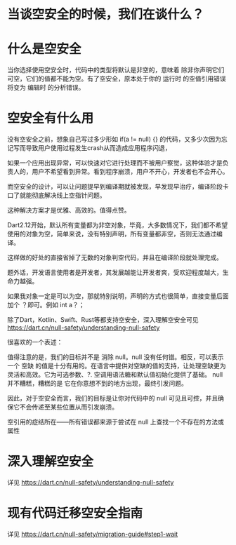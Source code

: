 # 当谈空安全的时候，我们在谈什么？

# 什么是空安全

当你选择使用空安全时，代码中的类型将默认是非空的，意味着 除非你声明它们可空，它们的值都不能为空。有了空安全，原本处于你的 运行时 的空值引用错误将变为 编辑时 的分析错误。

# 空安全有什么用

没有空安全之前，想象自己写过多少形如 if(a != null) {} 的代码，又多少次因为忘记写而导致用户使用过程发生crash从而造成应用程序闪退，

如果一个应用出现异常，可以快速对它进行处理而不被用户察觉，这种体验才是负责人的，用户不希望看到异常。看到程序崩溃，用户不开心，开发者也不会开心。

而空安全的设计，可以让问题提早到编译期就被发现，早发现早治疗，编译阶段卡口了就能彻底解决线上空指针问题。

这种解决方案才是优雅、高效的。值得点赞。

Dart2.12开始，默认所有变量都为非空对象，毕竟，大多数情况下，我们都不希望使用的对象为空，简单来说，没有特别声明，所有变量都非空，否则无法通过编译。

这样做的好处的直接省掉了无数的对象判空代码，并且在编译阶段就处理完成。

题外话，开发语言使用者是开发者，其发展越能让开发者爽，受欢迎程度越大，生命力越强。

如果我对象一定是可以为空，那就特别说明，声明的方式也很简单，直接变量后面加个 ？即可。例如 int a？；

除了Dart，Kotlin、Swift、Rust等都支持空安全，深入理解空安全可见 https://dart.cn/null-safety/understanding-null-safety

很喜欢的一个表述：

值得注意的是，我们的目标并不是 消除 null。null 没有任何错。相反，可以表示一个 空缺 的值是十分有用的。在语言中提供对空缺的值的支持，让处理空缺更为灵活和高效。它为可选参数、?. 空调用语法糖和默认值初始化提供了基础。 null 并不糟糕，糟糕的是 它在你意想不到的地方出现，最终引发问题。

因此，对于空安全而言，我们的目标是让你对代码中的 null 可见且可控，并且确保它不会传递至某些位置从而引发崩溃。

空引用的症结所在——所有错误都来源于尝试在 null 上查找一个不存在的方法或属性

# 深入理解空安全

详见 https://dart.cn/null-safety/understanding-null-safety

# 现有代码迁移空安全指南

详见 https://dart.cn/null-safety/migration-guide#step1-wait


